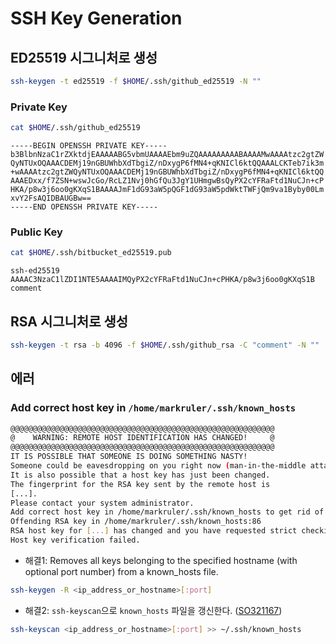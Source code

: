 # SSH Key Generation

## ED25519 시그니처로 생성

```sh
ssh-keygen -t ed25519 -f $HOME/.ssh/github_ed25519 -N ""
```

### Private Key

```sh
cat $HOME/.ssh/github_ed25519
```

```text
-----BEGIN OPENSSH PRIVATE KEY-----
b3BlbnNzaC1rZXktdjEAAAAABG5vbmUAAAAEbm9uZQAAAAAAAAABAAAAMwAAAAtzc2gtZW
QyNTUxOQAAACDEMj19nGBUWhbXdTbgiZ/nDxygP6fMN4+qKNICl6ktQQAAALCKTeb7ik3m
+wAAAAtzc2gtZWQyNTUxOQAAACDEMj19nGBUWhbXdTbgiZ/nDxygP6fMN4+qKNICl6ktQQ
AAAEDxx/f7ZSN+wswJcGo/RcLZ1Nvj0hGfQu3JgY1UHmgwBsQyPX2cYFRaFtd1NuCJn+cP
HKA/p8w3j6oo0gKXqS1BAAAAJmF1dG93aW5pQGF1dG93aW5pdWktTWFjQm9va1Byby00Lm
xvY2FsAQIDBAUGBw==
-----END OPENSSH PRIVATE KEY-----
```

### Public Key

```sh
cat $HOME/.ssh/bitbucket_ed25519.pub
```

```text
ssh-ed25519 AAAAC3NzaC1lZDI1NTE5AAAAIMQyPX2cYFRaFtd1NuCJn+cPHKA/p8w3j6oo0gKXqS1B comment
```

## RSA 시그니처로 생성

```sh
ssh-keygen -t rsa -b 4096 -f $HOME/.ssh/github_rsa -C "comment" -N ""
```

## 에러

### Add correct host key in `/home/markruler/.ssh/known_hosts`

```sh
@@@@@@@@@@@@@@@@@@@@@@@@@@@@@@@@@@@@@@@@@@@@@@@@@@@@@@@@@@@
@    WARNING: REMOTE HOST IDENTIFICATION HAS CHANGED!     @
@@@@@@@@@@@@@@@@@@@@@@@@@@@@@@@@@@@@@@@@@@@@@@@@@@@@@@@@@@@
IT IS POSSIBLE THAT SOMEONE IS DOING SOMETHING NASTY!
Someone could be eavesdropping on you right now (man-in-the-middle attack)!
It is also possible that a host key has just been changed.
The fingerprint for the RSA key sent by the remote host is
[...].
Please contact your system administrator.
Add correct host key in /home/markruler/.ssh/known_hosts to get rid of this message.
Offending RSA key in /home/markruler/.ssh/known_hosts:86
RSA host key for [...] has changed and you have requested strict checking.
Host key verification failed.
```

- 해결1: Removes all keys belonging to the specified hostname (with optional port number) from a known_hosts file.

```sh
ssh-keygen -R <ip_address_or_hostname>[:port]
```

- 해결2: `ssh-keyscan`으로 `known_hosts` 파일을 갱신한다. ([SO321167](https://serverfault.com/questions/321167))

```sh
ssh-keyscan <ip_address_or_hostname>[:port] >> ~/.ssh/known_hosts
```
